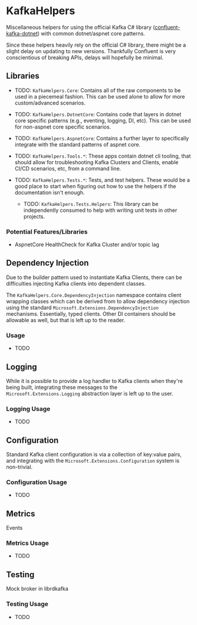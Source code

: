 # KafkaHelpers

Miscellaneous helpers for using the official Kafka C# library ([confluent-kafka-dotnet](https://github.com/confluentinc/confluent-kafka-dotnet)) with common dotnet/aspnet core patterns.

Since these helpers heavily rely on the official C# library, there might be a slight delay on updating to new versions.
Thankfully Confluent is very conscientious of breaking APIs, delays will hopefully be minimal.

## Libraries

* TODO: ```KafkaHelpers.Core```: Contains all of the raw components to be used in a piecemeal fashion. This can be used alone to allow for more custom/advanced scenarios.

* TODO: ```KafkaHelpers.DotnetCore```: Contains code that layers in dotnet core specific patterns (e.g., eventing, logging, DI, etc). This can be used for non-aspnet core specific scenarios.

* TODO: ```KafkaHelpers.AspnetCore```: Contains a further layer to specifically integrate with the standard patterns of aspnet core.

* TODO: ```KafkaHelpers.Tools.*```: These apps contain dotnet cli tooling, that should allow for troubleshooting Kafka Clusters and Clients, enable CI/CD scenarios, etc, from a command line.

* TODO: ```KafkaHelpers.Tests.*```: Tests, and test helpers. These would be a good place to start when figuring out how to use the helpers if the documentation isn't enough.
  * TODO: ```KafkaHelpers.Tests.Helpers```: This library can be independently consumed to help with writing unit tests in other projects.

### Potential Features/Libraries

* AspnetCore HealthCheck for Kafka Cluster and/or topic lag

## Dependency Injection

Due to the builder pattern used to instantiate Kafka Clients, there can be difficulties injecting Kafka clients into dependent classes.

The ```KafkaHelpers.Core.DependencyInjection``` namespace contains client wrapping classes which can be derived from to allow dependency injection using the standard ```Microsoft.Extensions.DependencyInjection``` mechanisms. Essentially, typed clients.
Other DI containers should be allowable as well, but that is left up to the reader.

### Usage

* TODO

## Logging

While it is possible to provide a log handler to Kafka clients when they're being built, integrating these messages to the ```Microsoft.Extensions.Logging``` abstraction layer is left up to the user.

### Logging Usage

* TODO

## Configuration

Standard Kafka client configuration is via a collection of key:value pairs, and integrating with the ```Microsoft.Extensions.Configuration``` system is non-trivial.

### Configuration Usage

* TODO

## Metrics

Events

### Metrics Usage

* TODO

## Testing

Mock broker in librdkafka

### Testing Usage

* TODO
